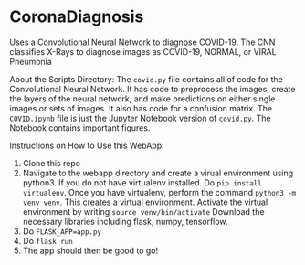 # CoronaDiagnosis
Uses a Convolutional Neural Network to diagnose COVID-19. The CNN classifies X-Rays to diagnose images as COVID-19, NORMAL, or VIRAL Pneumonia

About the Scripts Directory:
The ```covid.py``` file contains all of code for the Convolutional Neural Network. It has code to preprocess the images, create the layers of the neural network, and make predictions on either single images or sets of images. It also has code for a confusion matrix.
The ```COVID.ipynb``` file is just the Jupyter Notebook version of ```covid.py```. The Notebook contains important figures.


Instructions on How to Use this WebApp:
1. Clone this repo
2. Navigate to the webapp directory and create a virual environment using python3. If you do not have virtualenv installed. Do ```pip install virtualenv```. Once you have virtualenv, perform the command ```python3 -m venv venv```. This creates a virtual environment. Activate the virtual environment by writing ```source venv/bin/activate``` Download the necessary libraries including flask, numpy, tensorflow. 
3. Do ```FLASK_APP=app.py```
4. Do ```flask run```
5. The app should then be good to go!

